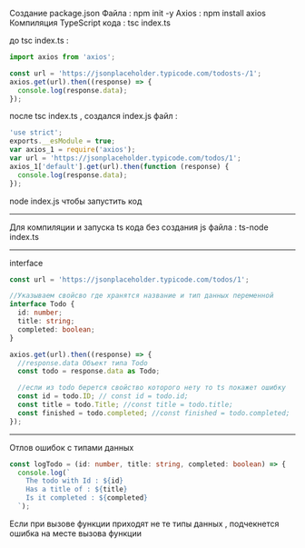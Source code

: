 Создание package.json Файла : npm init -y
Axios : npm install axios
Компиляция TypeScript кода : tsc index.ts

до tsc index.ts :

```typescript
import axios from 'axios';

const url = 'https://jsonplaceholder.typicode.com/todosts-/1';
axios.get(url).then((response) => {
  console.log(response.data);
});
```

после tsc index.ts , создался index.js файл :

```javascript
'use strict';
exports.__esModule = true;
var axios_1 = require('axios');
var url = 'https://jsonplaceholder.typicode.com/todos/1';
axios_1['default'].get(url).then(function (response) {
  console.log(response.data);
});
```

node index.js чтобы запустить код

---

Для компиляции и запуска ts кода без создания js файла : ts-node index.ts

---

interface

```TypeScript
const url = 'https://jsonplaceholder.typicode.com/todos/1';

//Указываем свойсво где хранятся название и тип данных переменной
interface Todo {
  id: number;
  title: string;
  completed: boolean;
}

axios.get(url).then((response) => {
  //response.data Объект типа Todo
  const todo = response.data as Todo;

  //если из todo берется свойство которого нету то ts покажет ошибку
  const id = todo.ID; // const id = todo.id;
  const title = todo.Title; //const title = todo.title;
  const finished = todo.completed; //const finished = todo.completed;
});
```

---

Отлов ошибок с типами данных

```TypeScript
const logTodo = (id: number, title: string, completed: boolean) => {
  console.log(`
    The todo with Id : ${id}
    Has a title of : ${title}
    Is it completed : ${completed}
  `);
```

Если при вызове функции приходят не те типы данных , подчекнется ошибка на месте вызова функции
